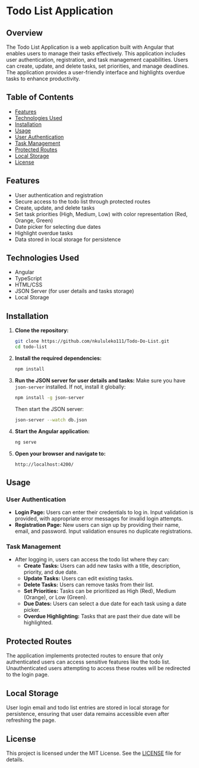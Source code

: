 # Todo List Application

## Overview

The Todo List Application is a web application built with Angular that enables users to manage their tasks effectively. This application includes user authentication, registration, and task management capabilities. Users can create, update, and delete tasks, set priorities, and manage deadlines. The application provides a user-friendly interface and highlights overdue tasks to enhance productivity.

## Table of Contents

- [Features](#features)
- [Technologies Used](#technologies-used)
- [Installation](#installation)
- [Usage](#usage)
- [User Authentication](#user-authentication)
- [Task Management](#task-management)
- [Protected Routes](#protected-routes)
- [Local Storage](#local-storage)
- [License](#license)

## Features

- User authentication and registration
- Secure access to the todo list through protected routes
- Create, update, and delete tasks
- Set task priorities (High, Medium, Low) with color representation (Red, Orange, Green)
- Date picker for selecting due dates
- Highlight overdue tasks
- Data stored in local storage for persistence

## Technologies Used

- Angular
- TypeScript
- HTML/CSS
- JSON Server (for user details and tasks storage)
- Local Storage

## Installation

1. **Clone the repository:**
   ```bash
   git clone https://github.com/nkululeko111/Todo-Do-List.git
   cd todo-list
   ```

2. **Install the required dependencies:**
   ```bash
   npm install
   ```

3. **Run the JSON server for user details and tasks:**
   Make sure you have `json-server` installed. If not, install it globally:
   ```bash
   npm install -g json-server
   ```
   Then start the JSON server:
   ```bash
   json-server --watch db.json
   ```

4. **Start the Angular application:**
   ```bash
   ng serve
   ```

5. **Open your browser and navigate to:**
   ```
   http://localhost:4200/
   ```

## Usage

### User Authentication

- **Login Page:** Users can enter their credentials to log in. Input validation is provided, with appropriate error messages for invalid login attempts.
- **Registration Page:** New users can sign up by providing their name, email, and password. Input validation ensures no duplicate registrations.

### Task Management

- After logging in, users can access the todo list where they can:
  - **Create Tasks:** Users can add new tasks with a title, description, priority, and due date.
  - **Update Tasks:** Users can edit existing tasks.
  - **Delete Tasks:** Users can remove tasks from their list.
  - **Set Priorities:** Tasks can be prioritized as High (Red), Medium (Orange), or Low (Green).
  - **Due Dates:** Users can select a due date for each task using a date picker.
  - **Overdue Highlighting:** Tasks that are past their due date will be highlighted.

## Protected Routes

The application implements protected routes to ensure that only authenticated users can access sensitive features like the todo list. Unauthenticated users attempting to access these routes will be redirected to the login page.

## Local Storage

User login email and todo list entries are stored in local storage for persistence, ensuring that user data remains accessible even after refreshing the page.


## License

This project is licensed under the MIT License. See the [LICENSE](LICENSE) file for details.
